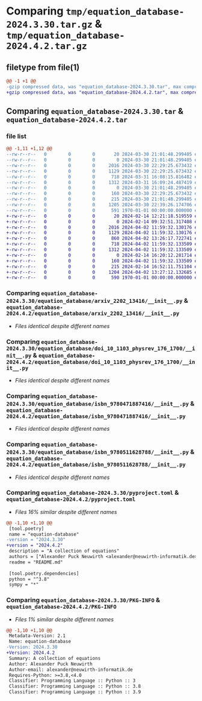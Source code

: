 # Comparing `tmp/equation_database-2024.3.30.tar.gz` & `tmp/equation_database-2024.4.2.tar.gz`

## filetype from file(1)

```diff
@@ -1 +1 @@
-gzip compressed data, was "equation_database-2024.3.30.tar", max compression
+gzip compressed data, was "equation_database-2024.4.2.tar", max compression
```

## Comparing `equation_database-2024.3.30.tar` & `equation_database-2024.4.2.tar`

### file list

```diff
@@ -1,11 +1,12 @@
--rw-r--r--   0        0        0       20 2024-03-30 21:01:48.299405 equation_database-2024.3.30/README.md
--rw-r--r--   0        0        0        0 2024-03-30 21:01:48.299405 equation_database-2024.3.30/equation_database/__init__.py
--rw-r--r--   0        0        0     2016 2024-03-30 22:29:25.673432 equation_database-2024.3.30/equation_database/arxiv_2202_13416/__init__.py
--rw-r--r--   0        0        0     1129 2024-03-30 22:29:25.673432 equation_database-2024.3.30/equation_database/doi_10_1103_physrev_176_1700/__init__.py
--rw-r--r--   0        0        0      718 2024-03-31 16:08:15.816482 equation_database-2024.3.30/equation_database/isbn_9780471887416/__init__.py
--rw-r--r--   0        0        0     1312 2024-03-31 16:09:24.487419 equation_database-2024.3.30/equation_database/isbn_9780511628788/__init__.py
--rw-r--r--   0        0        0        0 2024-03-30 21:01:48.299405 equation_database-2024.3.30/equation_database/util/__init__.py
--rw-r--r--   0        0        0      160 2024-03-30 22:29:25.673432 equation_database-2024.3.30/equation_database/util/parse.py
--rw-r--r--   0        0        0      215 2024-03-30 21:01:48.299405 equation_database-2024.3.30/equation_database/util/test.py
--rw-r--r--   0        0        0     1205 2024-03-30 22:39:26.174706 equation_database-2024.3.30/pyproject.toml
--rw-r--r--   0        0        0      591 1970-01-01 00:00:00.000000 equation_database-2024.3.30/PKG-INFO
+-rw-r--r--   0        0        0       20 2024-02-14 12:21:18.519559 equation_database-2024.4.2/README.md
+-rw-r--r--   0        0        0        0 2024-02-14 09:32:51.317408 equation_database-2024.4.2/equation_database/__init__.py
+-rw-r--r--   0        0        0     2016 2024-04-02 11:59:32.130176 equation_database-2024.4.2/equation_database/arxiv_2202_13416/__init__.py
+-rw-r--r--   0        0        0     1129 2024-04-02 11:59:32.130176 equation_database-2024.4.2/equation_database/doi_10_1103_physrev_176_1700/__init__.py
+-rw-r--r--   0        0        0      860 2024-04-02 13:26:17.722741 equation_database-2024.4.2/equation_database/isbn_9780201483628/__init__.py
+-rw-r--r--   0        0        0      718 2024-04-02 11:59:32.133509 equation_database-2024.4.2/equation_database/isbn_9780471887416/__init__.py
+-rw-r--r--   0        0        0     1312 2024-04-02 11:59:32.133509 equation_database-2024.4.2/equation_database/isbn_9780511628788/__init__.py
+-rw-r--r--   0        0        0        0 2024-02-14 16:20:12.281714 equation_database-2024.4.2/equation_database/util/__init__.py
+-rw-r--r--   0        0        0      160 2024-04-02 11:59:32.133509 equation_database-2024.4.2/equation_database/util/parse.py
+-rw-r--r--   0        0        0      215 2024-02-14 16:52:11.751104 equation_database-2024.4.2/equation_database/util/test.py
+-rw-r--r--   0        0        0     1204 2024-04-02 13:27:12.132685 equation_database-2024.4.2/pyproject.toml
+-rw-r--r--   0        0        0      590 1970-01-01 00:00:00.000000 equation_database-2024.4.2/PKG-INFO
```

### Comparing `equation_database-2024.3.30/equation_database/arxiv_2202_13416/__init__.py` & `equation_database-2024.4.2/equation_database/arxiv_2202_13416/__init__.py`

 * *Files identical despite different names*

### Comparing `equation_database-2024.3.30/equation_database/doi_10_1103_physrev_176_1700/__init__.py` & `equation_database-2024.4.2/equation_database/doi_10_1103_physrev_176_1700/__init__.py`

 * *Files identical despite different names*

### Comparing `equation_database-2024.3.30/equation_database/isbn_9780471887416/__init__.py` & `equation_database-2024.4.2/equation_database/isbn_9780471887416/__init__.py`

 * *Files identical despite different names*

### Comparing `equation_database-2024.3.30/equation_database/isbn_9780511628788/__init__.py` & `equation_database-2024.4.2/equation_database/isbn_9780511628788/__init__.py`

 * *Files identical despite different names*

### Comparing `equation_database-2024.3.30/pyproject.toml` & `equation_database-2024.4.2/pyproject.toml`

 * *Files 16% similar despite different names*

```diff
@@ -1,10 +1,10 @@
 [tool.poetry]
 name = "equation-database"
-version = "2024.3.30"
+version = "2024.4.2"
 description = "A collection of equations"
 authors = ["Alexander Puck Neuwirth <alexander@neuwirth-informatik.de>"]
 readme = "README.md"
 
 [tool.poetry.dependencies]
 python = "^3.8"
 sympy = "*"
```

### Comparing `equation_database-2024.3.30/PKG-INFO` & `equation_database-2024.4.2/PKG-INFO`

 * *Files 1% similar despite different names*

```diff
@@ -1,10 +1,10 @@
 Metadata-Version: 2.1
 Name: equation-database
-Version: 2024.3.30
+Version: 2024.4.2
 Summary: A collection of equations
 Author: Alexander Puck Neuwirth
 Author-email: alexander@neuwirth-informatik.de
 Requires-Python: >=3.8,<4.0
 Classifier: Programming Language :: Python :: 3
 Classifier: Programming Language :: Python :: 3.8
 Classifier: Programming Language :: Python :: 3.9
```

